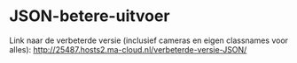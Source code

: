 # JSON-betere-uitvoer

Link naar de verbeterde versie (inclusief cameras en eigen classnames voor alles): http://25487.hosts2.ma-cloud.nl/verbeterde-versie-JSON/
